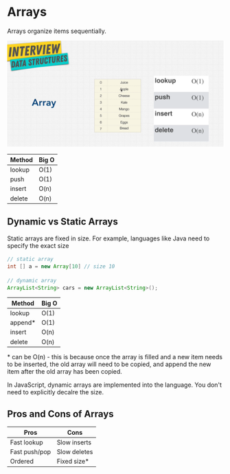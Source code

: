 # Arrays

Arrays organize items sequentially.

![Arrays](./arrays.png)

| Method | Big O |
| ------ | ----- |
| lookup | O(1)  |
| push   | O(1)  |
| insert | O(n)  |
| delete | O(n)  |

## Dynamic vs Static Arrays

Static arrays are fixed in size. For example, languages like Java need to specify the exact size

```java
// static array
int [] a = new Array[10] // size 10

// dynamic array
ArrayList<String> cars = new ArrayList<String>();
```

| Method   | Big O |
| -------- | ----- |
| lookup   | O(1)  |
| append\* | O(1)  |
| insert   | O(n)  |
| delete   | O(n)  |

\* can be O(n) - this is because once the array is filled and a new item needs to be inserted, the old array will need to be copied, and append the new item after the old array has been copied.

In JavaScript, dynamic arrays are implemented into the language.  You don't need to explicitly decalre the size.

## Pros and Cons of Arrays

| Pros   | Cons |
| -------- | ----- |
| Fast lookup   | Slow inserts |
| Fast push/pop |Slow deletes  |
| Ordered   | Fixed size\*  |
